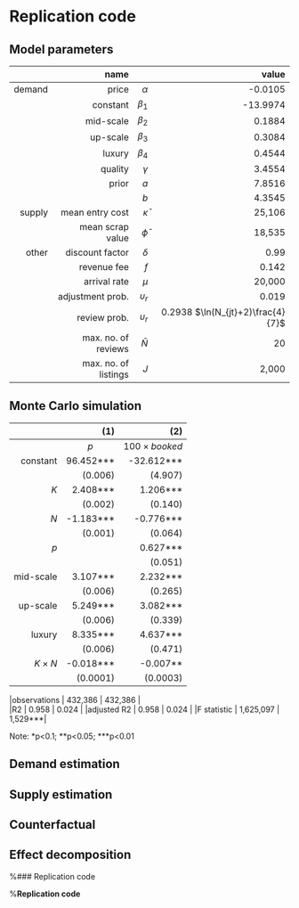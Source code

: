# Replication code

## Model parameters

|  | name |            |  value |
| ---: | ---: | ---------: | ------: |
| demand | price | $\alpha$ | -0.0105 |
|| constant | $\beta_1$ | -13.9974 |
|| mid-scale | $\beta_2$ | 0.1884 |
|| up-scale | $\beta_3$ | 0.3084 |
|| luxury | $\beta_4$ | 0.4544 |
|| quality | $\gamma$ | 3.4554 |
|| prior | $a$ | 7.8516 |
||  | $b$ | 4.3545 |
| supply | mean entry cost | $\bar \kappa$ | 25,106 |
|| mean scrap value | $\bar \phi$ | 18,535 |
| other | discount factor | $\delta$ | 0.99 |
|  | revenue fee | $f$ | 0.142 |
|  | arrival rate | $\mu$ | 20,000 |
|  | adjustment prob. | $\upsilon_r$ | 0.019 |
|  | review prob. | $\upsilon_r$ | 0.2938 $\ln(N_{jt}+2)\frac{4}{7}$ |
|  | max. no. of reviews | $\bar N$ | 20 |
|  | max. no. of listings | $J$ | 2,000 |

## Monte Carlo simulation

|| (1) |  (2) |
| ---: | ---------: | ------: |
|| <center> $p$ </center> |  <center> $100\times booked$ </center> |
|constant|                        96.452***     |                -32.612***  |        
| |                (0.006)    |             (4.907)   |
|$K$|              2.408***     |   1.206***    |       
||     (0.002)    |      (0.140)    |                                                                          
|$N$|                    -1.183***           |            -0.776***    |      
||                                 (0.001)                |         (0.064)         |  
|$p$| | 0.627***    |       
|| | (0.051)    |       
|mid-scale|                         3.107***       |                 2.232***        |   
| |                                (0.006)         |               (0.265)           |
|up-scale|                         5.249***        |                3.082***         | 
||                                 (0.006)         |               (0.339)           |
luxury |                        8.335***            |            4.637***           |
||                                 (0.006)           |              (0.471)         |  
|$K\times N$|                          -0.018***           |            -0.007**           |
  ||      (0.0001)| (0.0003)           | 

                                                                     
|observations    |                 432,386           |              432,386         |  
|R2               |                 0.958             |              0.024           | 
|adjusted R2      |                 0.958              |             0.024            |
|F statistic      |   1,625,097 | 1,529***|

Note: *p<0.1; **p<0.05; ***p<0.01

## Demand estimation

## Supply estimation

## Counterfactual

## Effect decomposition

%### Replication code

%**Replication code**
